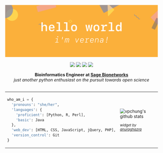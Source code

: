 <p align="center">
  <img src="https://github.com/vpchung/vpchung/blob/main/banner.png" alt="hello world, i'm verena"> <br/>
</p>

<p align="center">
  <a href="https://github.com/vpchung"><img src="https://img.shields.io/badge/-vpchung-5E5E5E?style=flat-square&logo=GitHub&logoColor=white"></a>
  <a href="https://www.linkedin.com/in/vpchung/"><img src="https://img.shields.io/badge/-vpchung-0A66C2?style=flat-square&logo=LinkedIn&logoColor=white"></a> 
  <a href="https://orcid.org/0000-0002-5622-7998"><img src="https://img.shields.io/badge/-verena--chung-A6CE39?style=flat-square&logo=ORCID&logoColor=white"></a> 
  <a href="https://scholar.google.com/citations?user=kAKvnB8AAAAJ"><img src="https://img.shields.io/badge/-verena--chung-C6002B?style=flat-square&logo=Google-Scholar&logoColor=white"></a> 
</p>

<p align="center">
  <strong>Bioinformatics Engineer at <a href="https://sagebionetworks.org/">Sage Bionetworks</a></strong> <br/>
  <em>just another python enthusiast on the pursuit towards open science</em> <br/><br/>
</p>

<table><tr><td valign="center" width="50%">
  
```python
who_am_i = {
  'pronouns': "she/her",
  'languages': {
    'proficient': [Python, R, Perl],
    'basic': Java
  },
  'web_dev': [HTML, CSS, JavaScript, jQuery, PHP],
  'version_control': Git
}
```

</td><td valign="center" width="50%">
  
![vpchung's github stats](https://github-readme-stats.vercel.app/api?username=vpchung&hide=stars&show_icons=true&theme=dracula)

  <sup>
  
  _widget by [anuraghazra](https://github.com/anuraghazra/github-readme-stats)_
  
  </sup>

</td></tr></table>

<!--
**vpchung/vpchung** is a ✨ _special_ ✨ repository because its `README.md` (this file) appears on your GitHub profile.

Here are some ideas to get you started:

- 🔭 I’m currently working on ...
- 🌱 I’m currently learning ...
- 👯 I’m looking to collaborate on ...
- 🤔 I’m looking for help with ...
- 💬 Ask me about ...
- 📫 How to reach me: ...
- 😄 Pronouns: ...
- ⚡ Fun fact: ...
-->
